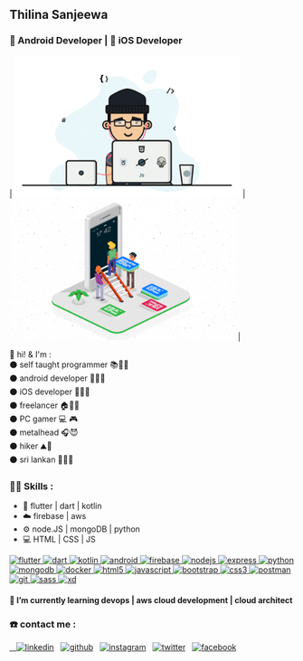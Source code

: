 

<!--
**thilina-dev/thilina-dev** is a ✨ _special_ ✨ repository because its `README.md` (this file) appears on your GitHub profile.

Here are some ideas to get you started:

- 🔭 I’m currently working on ...
- 🌱 I’m currently learning ...
- 👯 I’m looking to collaborate on ...
- 🤔 I’m looking for help with ...
- 💬 Ask me about ...
- 📫 How to reach me: ...
- 😄 Pronouns: ...
- ⚡ Fun fact: ...
-->

## Thilina Sanjeewa
### 📱 Android Developer  |  📱 iOS Developer

|  <img src="https://github.com/thilina-dev/thilina-dev/blob/main/giphy.gif" width="400" height="250"/> | <img src="https://github.com/thilina-dev/thilina-dev/blob/main/1.gif" width="400" height="250"/> |


👋 hi! & I'm :  
⚫ self taught programmer 📚👨‍💻  
⚫ android developer 📱👨‍💻  
⚫ iOS developer 📱👨‍💻  
⚫ freelancer 🏠👨‍💻  
⚫ PC gamer 💻 🎮  
⚫ metalhead 🎧😈  
⚫ hiker ⛰️🚶  
⚫ sri lankan 🙏🇱🇰     

### 👨‍💻 Skills : 
- 📱 flutter | dart | kotlin  
- ☁️ firebase | aws
- ⚙️ node.JS | mongoDB | python
- 💻 HTML | CSS | JS
<p align="left">
<a href="https://flutter.dev" target="_blank"> <img src="https://www.vectorlogo.zone/logos/flutterio/flutterio-icon.svg" alt="flutter" width="30" height="30"/> </a> 
<a href="https://dart.dev" target="_blank"> <img src="https://www.vectorlogo.zone/logos/dartlang/dartlang-icon.svg" alt="dart" width="30" height="30"/> </a> 
<a href="https://kotlinlang.org" target="_blank"> <img src="https://www.vectorlogo.zone/logos/kotlinlang/kotlinlang-icon.svg" alt="kotlin" width="30" height="30"/> </a> 
<a href="https://developer.android.com" target="_blank"> <img src="https://devicons.github.io/devicon/devicon.git/icons/android/android-original-wordmark.svg" alt="android" width="30" height="30"/> </a> 
<a href="https://firebase.google.com/" target="_blank"> <img src="https://www.vectorlogo.zone/logos/firebase/firebase-icon.svg" alt="firebase" width="30" height="30"/> </a> 
<a href="https://nodejs.org" target="_blank"> <img src="https://devicons.github.io/devicon/devicon.git/icons/nodejs/nodejs-original-wordmark.svg" alt="nodejs" width="30" height="30"/> </a> 
<a href="https://expressjs.com" target="_blank"> <img src="https://devicons.github.io/devicon/devicon.git/icons/express/express-original-wordmark.svg" alt="express" width="30" height="30"/> </a> 
<a href="https://www.python.org" target="_blank"> <img src="https://devicons.github.io/devicon/devicon.git/icons/python/python-original.svg" alt="python" width="30" height="30"/> </a> 
<a href="https://www.mongodb.com/" target="_blank"> <img src="https://devicons.github.io/devicon/devicon.git/icons/mongodb/mongodb-original-wordmark.svg" alt="mongodb" width="30" height="30"/> </a> 
<a href="https://www.docker.com/" target="_blank"> <img src="https://devicons.github.io/devicon/devicon.git/icons/docker/docker-original-wordmark.svg" alt="docker" width="30" height="30"/> </a> 
<a href="https://www.w3.org/html/" target="_blank"> <img src="https://devicons.github.io/devicon/devicon.git/icons/html5/html5-original-wordmark.svg" alt="html5" width="30" height="30"/> </a> 
<a href="https://developer.mozilla.org/en-US/docs/Web/JavaScript" target="_blank"> <img src="https://devicons.github.io/devicon/devicon.git/icons/javascript/javascript-original.svg" alt="javascript" width="30" height="30"/> </a> 
<a href="https://getbootstrap.com" target="_blank"> <img src="https://devicons.github.io/devicon/devicon.git/icons/bootstrap/bootstrap-plain.svg" alt="bootstrap" width="30" height="30"/> </a> 
<a href="https://www.w3schools.com/css/" target="_blank"> <img src="https://devicons.github.io/devicon/devicon.git/icons/css3/css3-original-wordmark.svg" alt="css3" width="30" height="30"/> </a> 
<a href="https://postman.com" target="_blank"> <img src="https://www.vectorlogo.zone/logos/getpostman/getpostman-icon.svg" alt="postman" width="30" height="30"/> </a> 
<a href="https://git-scm.com/" target="_blank"> <img src="https://www.vectorlogo.zone/logos/git-scm/git-scm-icon.svg" alt="git" width="30" height="30"/> </a> 
<a href="https://sass-lang.com" target="_blank"> <img src="https://devicons.github.io/devicon/devicon.git/icons/sass/sass-original.svg" alt="sass" width="30" height="30"/> </a> 
<a href="https://www.adobe.com/products/xd.html" target="_blank"> <img src="https://cdn.worldvectorlogo.com/logos/adobe-xd.svg" alt="xd" width="30" height="30"/> </a> </p>

#### 🌱 I’m currently learning devops | aws cloud development | cloud architect 

### ☎️ contact me :
[&nbsp;&nbsp;&nbsp;<img src='https://www.flaticon.com/svg/static/icons/svg/174/174857.svg' alt='linkedin' height='30'>](https://www.linkedin.com/in/thilina98/)&nbsp;&nbsp;&nbsp;[<img src='https://www.flaticon.com/svg/static/icons/svg/2111/2111425.svg' alt='github' height='30' >](https://github.com/thilina-dev)&nbsp;&nbsp;&nbsp;[<img src='https://www.flaticon.com/svg/static/icons/svg/174/174855.svg' alt='instagram' height='30'>](https://www.instagram.com/___thilina/)&nbsp;&nbsp;&nbsp;[<img src='https://www.flaticon.com/svg/static/icons/svg/733/733579.svg' alt='twitter' height='30'>](https://twitter.com/___thilina)&nbsp;&nbsp;&nbsp;[<img src='https://www.flaticon.com/svg/static/icons/svg/1384/1384053.svg' alt='facebook' height='30'>](https://www.facebook.com/thIlIna814)













